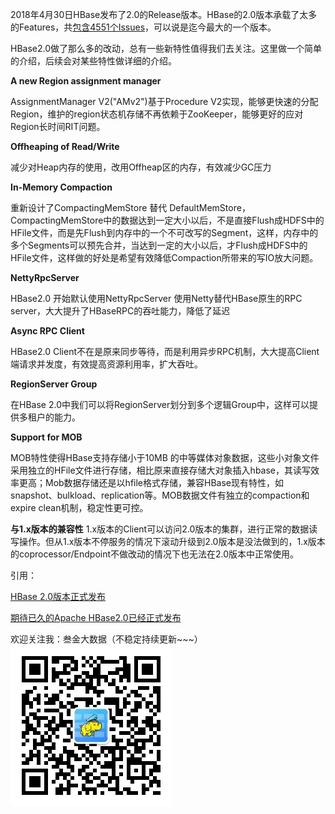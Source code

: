 2018年4月30日HBase发布了2.0的Release版本。HBase的2.0版本承载了太多的Features，共[包含4551个Issues][1]，可以说是迄今最大的一个版本。

HBase2.0做了那么多的改动，总有一些新特性值得我们去关注。这里做一个简单的介绍，后续会对某些特性做详细的介绍。

**A new Region assignment manager**

AssignmentManager V2("AMv2")基于Procedure V2实现，能够更快速的分配Region，维护的region状态机存储不再依赖于ZooKeeper，能够更好的应对Region长时间RIT问题。

**Offheaping of Read/Write**	

减少对Heap内存的使用，改用Offheap区的内存，有效减少GC压力

**In-Memory Compaction**

重新设计了CompactingMemStore 替代 DefaultMemStore，CompactingMemStore中的数据达到一定大小以后，不是直接Flush成HDFS中的HFile文件，而是先Flush到内存中的一个不可改写的Segment，这样，内存中的多个Segments可以预先合并，当达到一定的大小以后，才Flush成HDFS中的HFile文件，这样做的好处是希望有效降低Compaction所带来的写IO放大问题。

**NettyRpcServer**

HBase2.0 开始默认使用NettyRpcServer
使用Netty替代HBase原生的RPC server，大大提升了HBaseRPC的吞吐能力，降低了延迟

**Async RPC Client**

HBase2.0 Client不在是原来同步等待，而是利用异步RPC机制，大大提高Client端请求并发度，有效提高资源利用率，扩大吞吐。

**RegionServer Group**

在HBase 2.0中我们可以将RegionServer划分到多个逻辑Group中，这样可以提供多租户的能力。

**Support for MOB**

MOB特性使得HBase支持存储小于10MB 的中等媒体对象数据，这些小对象文件采用独立的HFile文件进行存储，相比原来直接存储大对象插入hbase，其读写效率更高；Mob数据存储还是以hfile格式存储，兼容HBase现有特性，如snapshot、bulkload、replication等。MOB数据文件有独立的compaction和expire clean机制，稳定性更可控。

**与1.x版本的兼容性**
1.x版本的Client可以访问2.0版本的集群，进行正常的数据读写操作。但从1.x版本不停服务的情况下滚动升级到2.0版本是没法做到的，1.x版本的coprocessor/Endpoint不做改动的情况下也无法在2.0版本中正常使用。

引用：

[HBase 2.0版本正式发布][2]

[期待已久的Apache HBase2.0已经正式发布][3]


  [1]: https://s.apache.org/hbase-2.0.0-JIRA-changes
  [2]: http://www.aboutyun.com/thread-24438-1-1.html
  [3]: https://yq.aliyun.com/articles/586784?spm=a2c4e.11153940.blogcont573702.11.109330c5t9Zjjq


欢迎关注我：叁金大数据（不稳定持续更新~~~）
![qrcode](./imgs/qrcode.jpg)